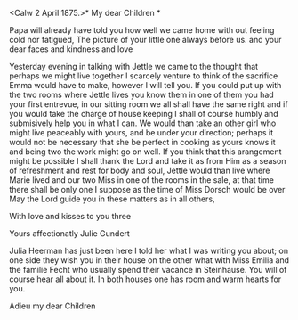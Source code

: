  <Calw 2 April 1875.>*
My dear Children <Fried>*

Papa will already have told you how well we came home with out feeling cold nor fatigued, The picture of your little one always before us. and your dear faces and kindness and love

Yesterday evening in talking with Jettle we came to the thought that perhaps we might live together I scarcely venture to think of the sacrifice Emma would have to make, however I will tell you. If you could put up with the two rooms where Jettle lives you know them in one of them you had your first entrevue, in our sitting room we all shall have the same right and if you would take the charge of house keeping I shall of course humbly and submisively help you in what I can. We would than take an other girl who might live peaceably with yours, and be under your direction; perhaps it would not be necessary that she be perfect in cooking as yours knows it and being two the work might go on well. If you think that this arangement might be possible I shall thank the Lord and take it as from Him as a season of refreshment and rest for body and soul, Jettle would than live where Marie lived and our two Miss in one of the rooms in the sale, at that time there shall be only one I suppose as the time of Miss Dorsch would be over May the Lord guide you in these matters as in all others,

With love and kisses to you three

 Yours affectionatly
 Julie Gundert

Julia Heerman has just been here I told her what I was writing you about; on one side they wish you in their house on the other what with Miss Emilia and the familie Fecht who usually spend their vacance in Steinhause. You will of course hear all about it. In both houses one has room and warm hearts for you.

 Adieu my dear Children
